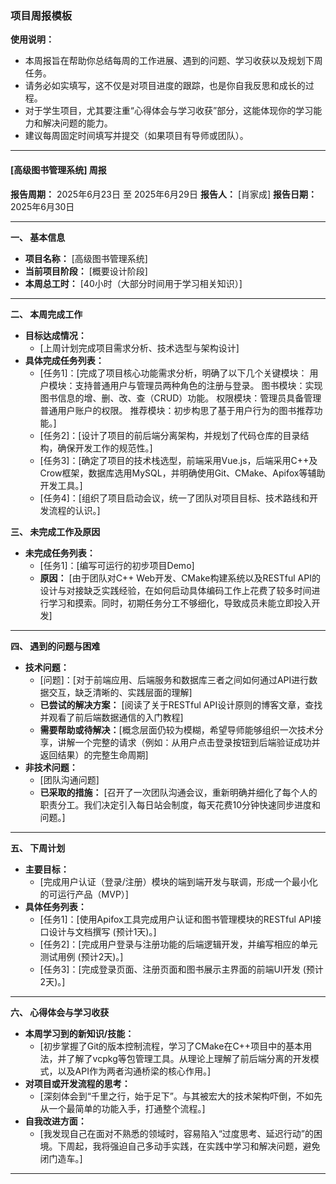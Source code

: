 ### 项目周报模板

**使用说明：**
*   本周报旨在帮助你总结每周的工作进展、遇到的问题、学习收获以及规划下周任务。
*   请务必如实填写，这不仅是对项目进度的跟踪，也是你自我反思和成长的过程。
*   对于学生项目，尤其要注重“心得体会与学习收获”部分，这能体现你的学习能力和解决问题的能力。
*   建议每周固定时间填写并提交（如果项目有导师或团队）。

---

#### **[高级图书管理系统] 周报**

**报告周期：** 2025年6月23日 至 2025年6月29日
**报告人：** [肖家成]
**报告日期：** 2025年6月30日

---

**一、 基本信息**

*   **项目名称：** [高级图书管理系统]
*   **当前项目阶段：** [概要设计阶段]
*   **本周总工时：** [40小时（大部分时间用于学习相关知识）]

---

**二、 本周完成工作**

*   **目标达成情况：**
    *   [上周计划完成项目需求分析、技术选型与架构设计]
*   **具体完成任务列表：**
    *   [任务1]：[完成了项目核心功能需求分析，明确了以下几个关键模块：
用户模块：支持普通用户与管理员两种角色的注册与登录。
图书模块：实现图书信息的增、删、改、查（CRUD）功能。
权限模块：管理员具备管理普通用户账户的权限。
推荐模块：初步构思了基于用户行为的图书推荐功能。]
    *   [任务2]：[设计了项目的前后端分离架构，并规划了代码仓库的目录结构，确保开发工作的规范性。]
    *   [任务3]：[确定了项目的技术栈选型，前端采用Vue.js，后端采用C++及Crow框架，数据库选用MySQL，并明确使用Git、CMake、Apifox等辅助开发工具。]
    *   [任务4]：[组织了项目启动会议，统一了团队对项目目标、技术路线和开发流程的认识。]
    

**三、 未完成工作及原因**

*   **未完成任务列表：**
    *   [任务1]：[编写可运行的初步项目Demo]
    *   **原因：** [由于团队对C++ Web开发、CMake构建系统以及RESTful API的设计与对接缺乏实践经验，在如何启动具体编码工作上花费了较多时间进行学习和摸索。同时，初期任务分工不够细化，导致成员未能立即投入开发]
  

---

**四、 遇到的问题与困难**

*   **技术问题：**
    *   [问题]：[对于前端应用、后端服务和数据库三者之间如何通过API进行数据交互，缺乏清晰的、实践层面的理解]
    *   **已尝试的解决方案：** [阅读了关于RESTful API设计原则的博客文章，查找并观看了前后端数据通信的入门教程]
    *   **需要帮助或待解决：**[概念层面仍较为模糊，希望导师能够组织一次技术分享，讲解一个完整的请求（例如：从用户点击登录按钮到后端验证成功并返回结果）的完整生命周期]
*   **非技术问题：**
    *   [团队沟通问题]
    *   **已采取的措施：** [召开了一次团队沟通会议，重新明确并细化了每个人的职责分工。我们决定引入每日站会制度，每天花费10分钟快速同步进度和问题。]

---

**五、 下周计划**

*   **主要目标：**
    *   [完成用户认证（登录/注册）模块的端到端开发与联调，形成一个最小化的可运行产品（MVP）]
*   **具体任务列表：**
    *   [任务1]：[使用Apifox工具完成用户认证和图书管理模块的RESTful API接口设计与文档撰写 (预计1天)。]
    *   [任务2]：[完成用户登录与注册功能的后端逻辑开发，并编写相应的单元测试用例 (预计2天)。]
    *   [任务3]：[完成登录页面、注册页面和图书展示主界面的前端UI开发 (预计2天)。]

---

**六、 心得体会与学习收获**

*   **本周学习到的新知识/技能：**
    *   [初步掌握了Git的版本控制流程，学习了CMake在C++项目中的基本用法，并了解了vcpkg等包管理工具。从理论上理解了前后端分离的开发模式，以及API作为两者沟通桥梁的核心作用。]
*   **对项目或开发流程的思考：**
    *   [深刻体会到“千里之行，始于足下”。与其被宏大的技术架构吓倒，不如先从一个最简单的功能入手，打通整个流程。]
*   **自我改进方面：**
    *   [我发现自己在面对不熟悉的领域时，容易陷入“过度思考、延迟行动”的困境。下周起，我将强迫自己多动手实践，在实践中学习和解决问题，避免闭门造车。]

---

